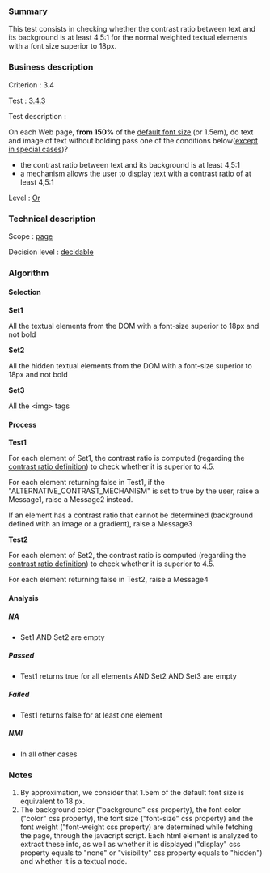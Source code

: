 ### Summary

This test consists in checking whether the contrast ratio between text
and its background is at least 4.5:1 for the normal weighted textual
elements with a font size superior to 18px.

### Business description

Criterion : 3.4

Test : [3.4.3](http://accessiweb.org/index.php/accessiweb-22-english-version.html#test-3-4-3)

Test description :

On each Web page, **from 150%** of the [default font
size](http://accessiweb.org/index.php/glossary-76.html#mTaillePolice)
(or 1.5em), do text and image of text without bolding pass one of the
conditions below([except in special
cases](http://accessiweb.org/index.php/glossary-76.html#cpCrit3- "Special cases for criterion 3.4"))?

-   the contrast ratio between text and its background is at least 4,5:1
-   a mechanism allows the user to display text with a contrast ratio of
    at least 4,5:1

Level : [Or](/en/category/rules-design/accessiweb-11/level/or)

### Technical description

Scope : [page](/en/category/rules-design/accessiweb-11/scope/page)

Decision level :
[decidable](/en/category/rules-design/accessiweb-11/decision-level/decidable)

### Algorithm

#### Selection

**Set1**

All the textual elements from the DOM with a font-size superior to 18px
and not bold

**Set2**

All the hidden textual elements from the DOM with a font-size superior
to 18px and not bold

**Set3**

All the <img\> tags

#### Process

**Test1**

For each element of Set1, the contrast ratio is computed (regarding the
[contrast ratio
definition](http://www.w3.org/TR/WCAG20/#contrast-ratiodef)) to check
whether it is superior to 4.5.

For each element returning false in Test1, if the
"ALTERNATIVE\_CONTRAST\_MECHANISM" is set to true by the user, raise a
Message1, raise a Message2 instead.

If an element has a contrast ratio that cannot be determined (background
defined with an image or a gradient), raise a Message3

**Test2**

For each element of Set2, the contrast ratio is computed (regarding the
[contrast ratio
definition](http://www.w3.org/TR/WCAG20/#contrast-ratiodef)) to check
whether it is superior to 4.5.

For each element returning false in Test2, raise a Message4

#### Analysis

##### NA

-   Set1 AND Set2 are empty

##### Passed

-   Test1 returns true for all elements AND Set2 AND Set3 are empty

##### Failed

-   Test1 returns false for at least one element

##### NMI

-   In all other cases

### Notes

1.  By approximation, we consider that 1.5em of the default font size is
    equivalent to 18 px.
2.  The background color ("background" css property), the font color
    ("color" css property), the font size ("font-size" css property) and
    the font weight ("font-weight css property) are determined while
    fetching the page, through the javacript script. Each html element
    is analyzed to extract these info, as well as whether it is
    displayed ("display" css property equals to "none" or "visibility"
    css property equals to "hidden") and whether it is a textual node.

